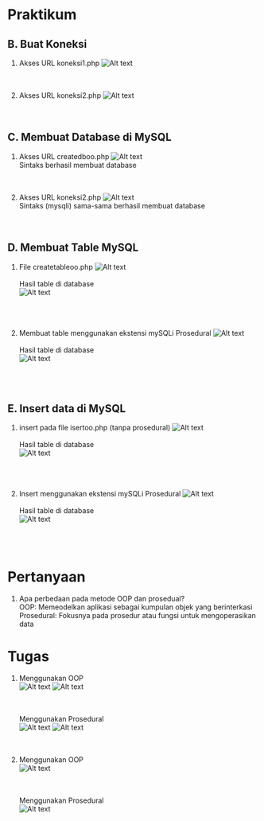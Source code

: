 # Praktikum 

## B. Buat Koneksi 
1. Akses URL koneksi1.php 
![Alt text](/Handout/img/koneksi1.png)
<br><br><br>

2. Akses URL koneksi2.php 
![Alt text](/Handout/img/koneksi2.png)
<br><br><br>


## C. Membuat Database di MySQL 
1. Akses URL createdboo.php 
![Alt text](/Handout/img/dbo.png)<br>
Sintaks berhasil membuat database
<br><br><br>

2. Akses URL koneksi2.php 
![Alt text](/Handout/img/dboprc.png)<br>
Sintaks (mysqli) sama-sama berhasil membuat database
<br><br><br>



## D. Membuat Table MySQL 
1. File createtableoo.php 
![Alt text](/Handout/img/tabledbo.png)<br><br>
Hasil table di database<br>
![Alt text](/Handout/img/hasiltabledbo.png)<br>
<br><br><br>

2. Membuat table menggunakan ekstensi mySQLi Prosedural
![Alt text](/Handout/img/tabledbpro.png)<br><br>
Hasil table di database<br>
![Alt text](/Handout/img/hasiltabledbpro.png)<br>
<br><br><br>



## E. Insert data di MySQL 
1. insert pada file isertoo.php (tanpa prosedural)
![Alt text](/Handout/img/insertdbo.png)<br><br>
Hasil table di database<br>
![Alt text](/Handout/img/hasilinsertdbo.png)<br>
<br><br><br>

2. Insert menggunakan ekstensi mySQLi Prosedural 
![Alt text](/Handout/img/insertdbpro.png)<br><br>
Hasil table di database<br>
![Alt text](/Handout/img/hasilinsertdbpro.png)<br>
<br><br><br>


# Pertanyaan 
1. Apa perbedaan pada metode OOP dan prosedual? <br>
OOP: Memeodelkan aplikasi sebagai kumpulan objek yang berinterkasi <br>
Prosedural: Fokusnya pada prosedur atau fungsi untuk mengoperasikan data

# Tugas
1.  Menggunakan OOP <br>
![Alt text](/Handout/img/tugas1oop.png)
![Alt text](/Handout/img/hasiltugas1oop.png)
<br><br><br>

    Menggunakan Prosedural <br>
![Alt text](/Handout/img/tugas2prosedural.png)
![Alt text](/Handout/img/hasiltugas1prosedural.png)
<br><br><br>

2. Menggunakan OOP <br>
![Alt text](/Handout/img/tugas2oop.png)
<br><br><br>

    Menggunakan Prosedural <br>
![Alt text](/Handout/img/tugas2prosedural.png)
<br><br><br>






